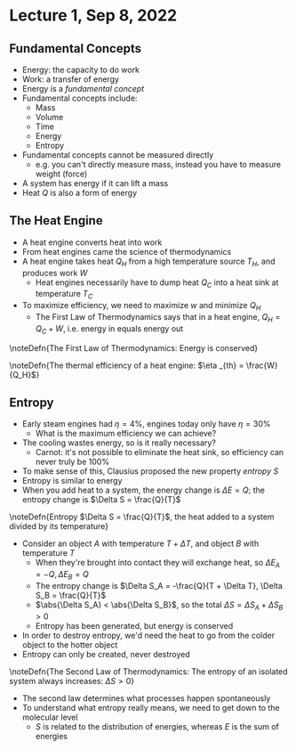 # Lecture 1, Sep 8, 2022

## Fundamental Concepts

* Energy: the capacity to do work
* Work: a transfer of energy
* Energy is a *fundamental concept*
* Fundamental concepts include:
	* Mass
	* Volume
	* Time
	* Energy
	* Entropy
* Fundamental concepts cannot be measured directly
	* e.g. you can't directly measure mass, instead you have to measure weight (force)
* A system has energy if it can lift a mass
* Heat $Q$ is also a form of energy

## The Heat Engine

* A heat engine converts heat into work
* From heat engines came the science of thermodynamics
* A heat engine takes heat $Q_H$ from a high temperature source $T_H$, and produces work $W$
	* Heat engines necessarily have to dump heat $Q_C$ into a heat sink at temperature $T_C$
* To maximize efficiency, we need to maximize $w$ and minimize $Q_H$
	* The First Law of Thermodynamics says that in a heat engine, $Q_H = Q_C + W$, i.e. energy in equals energy out

\noteDefn{The First Law of Thermodynamics: Energy is conserved}

\noteDefn{The thermal efficiency of a heat engine: $\eta _{th} = \frac{W}{Q_H}$}

## Entropy

* Early steam engines had $\eta = 4\%$, engines today only have $\eta = 30\%$
	* What is the maximum efficiency we can achieve?
* The cooling wastes energy, so is it really necessary?
	* Carnot: it's not possible to eliminate the heat sink, so efficiency can never truly be $100\%$
* To make sense of this, Clausius proposed the new property *entropy* $S$
* Entropy is similar to energy
* When you add heat to a system, the energy change is $\Delta E = Q$; the entropy change is $\Delta S = \frac{Q}{T}$

\noteDefn{Entropy $\Delta S = \frac{Q}{T}$, the heat added to a system divided by its temperature}

* Consider an object $A$ with temperature $T + \Delta T$, and object $B$ with temperature $T$
	* When they're brought into contact they will exchange heat, so $\Delta E_A = -Q, \Delta E_B = Q$
	* The entropy change is $\Delta S_A = -\frac{Q}{T + \Delta T}, \Delta S_B = \frac{Q}{T}$
	* $\abs{\Delta S_A} < \abs{\Delta S_B}$, so the total $\Delta S = \Delta S_A + \Delta S_B > 0$
	* Entropy has been generated, but energy is conserved
* In order to destroy entropy, we'd need the heat to go from the colder object to the hotter object
* Entropy can only be created, never destroyed

\noteDefn{The Second Law of Thermodynamics: The entropy of an isolated system always increases: $\Delta S > 0$}

* The second law determines what processes happen spontaneously
* To understand what entropy really means, we need to get down to the molecular level
	* $S$ is related to the distribution of energies, whereas $E$ is the sum of energies

